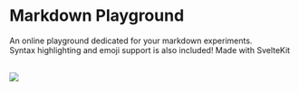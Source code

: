 # Markdown Playground

An online playground dedicated for your markdown experiments. <br />
Syntax highlighting and emoji support is also included! Made with SvelteKit

<br />

<img src="https://imgur.com/IWoNxaj.png" />
